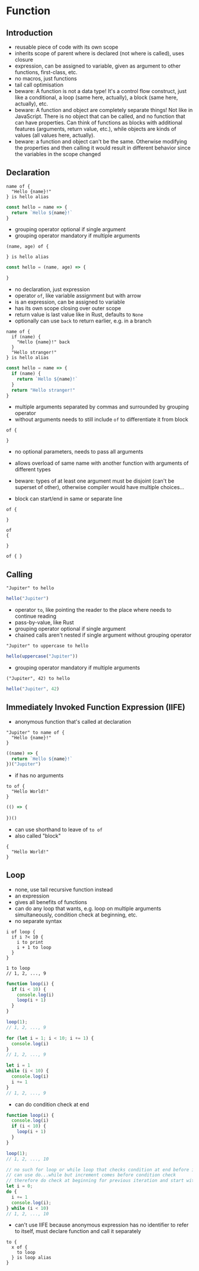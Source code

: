 # Function



## Introduction

- reusable piece of code with its own scope
- inherits scope of parent where is declared (not where is called), uses closure
- expression, can be assigned to variable, given as argument to other functions, first-class, etc.
- no macros, just functions
- tail call optimisation
- beware: A function is not a data type! It's a control flow construct, just like a conditional, a loop (same here, actually), a block (same here, actually), etc.
- beware: A function and object are completely separate things! Not like in JavaScript. There is no object that can be called, and no function that can have properties. Can think of functions as blocks with additional features (arguments, return value, etc.), while objects are kinds of values (all values here, actually).
- beware: a function and object can't be the same. Otherwise modifying the properties and then calling it would result in different behavior since the variables in the scope changed



## Declaration

```
name of {
  "Hello {name}!"
} is hello alias
```

```js
const hello = name => { 
  return `Hello ${name}!`
}
```

- grouping operator optional if single argument
- grouping operator mandatory if multiple arguments

```
(name, age) of {

} is hello alias
```

```js
const hello = (name, age) => { 

}
```

- no declaration, just expression
- operator `of`, like variable assignment but with arrow
- is an expression, can be assigned to variable
- has its own scope closing over outer scope
- return value is last value like in Rust, defaults to `None`
- optionally can use `back` to return earlier, e.g. in a branch

```
name of {
  if (name) {
    "Hello {name}!" back
  }
  "Hello stranger!"
} is hello alias
```

```js
const hello = name => {
  if (name) {
    return `Hello ${name}!`
  }
  return "Hello stranger!" 
}
```

- multiple arguments separated by commas and surrounded by grouping operator
- without arguments needs to still include `of` to differentiate it from block

```
of {

}
```

- no optional parameters, needs to pass all arguments
<!-- todo: variadic arguments, rest parameters? for arbitrarily many parameters, e.g. add, join, etc.
what would parameter become? List, object?
can use multiple, matches greedily (longest possible match), like in TypeScript variadic tuple types?
-->
- allows overload of same name with another function with arguments of different types
<!-- todo: good idea? -->
- beware: types of at least one argument must be disjoint (can't be superset of other), otherwise compiler would have multiple choices...
<!-- todo: enough to guarantee that choices for compiler are unambiguous? -->
- block can start/end in same or separate line

```
of {

}

of
{

}

of { }
```



## Calling

```
"Jupiter" to hello
```

```js
hello("Jupiter")
```

- operator `to`, like pointing the reader to the place where needs to continue reading
- pass-by-value, like Rust
- grouping operator optional if single argument
- chained calls aren't nested if single argument without grouping operator

```
"Jupiter" to uppercase to hello
```

```js
hello(uppercase("Jupiter"))
```

- grouping operator mandatory if multiple arguments

```
("Jupiter", 42) to hello
```

```js
hello("Jupiter", 42)
```



## Immediately Invoked Function Expression (IIFE)

- anonymous function that's called at declaration

```
"Jupiter" to name of {
  "Hello {name}!"
}
```

```js
((name) => {
  return `Hello ${name}!`
})("Jupiter")
```

- if has no arguments

```
to of {
  "Hello World!"
}
```

```js
(() => {
  
})()
```

- can use shorthand to leave of `to of`
- also called "block"

```
{
  "Hello World!"
}
```



## Loop

- none, use tail recursive function instead
- an expression
- gives all benefits of functions
- can do any loop that wants, e.g. loop on multiple arguments simultaneously, condition check at beginning, etc.
- no separate syntax

```
i of loop {
  if i ?< 10 {
    i to print
    i + 1 to loop
  }
}

1 to loop
// 1, 2, ..., 9
```

```js
function loop(i) {
  if (i < 10) {
    console.log(i)
    loop(i + 1)
  }
}

loop(1);
// 1, 2, ..., 9

for (let i = 1; i < 10; i += 1) {
  console.log(i)
}
// 1, 2, ..., 9

let i = 1
while (i < 10) {
  console.log(i)
  i += 1
}
// 1, 2, ..., 9
```

- can do condition check at end

```js
function loop(i) {
  console.log(i)
  if (i < 10) {
    loop(i + 1)
  }
}

loop(1);
// 1, 2, ..., 10

// no such for loop or while loop that checks condition at end before increment
// can use do...while but increment comes before condition check
// therefore do check at beginning for previous iteration and start with one less
let i = 0;
do {
  i += 1
  console.log(i);
} while (i < 10)
// 1, 2, ..., 10
```

- can't use IIFE because anonymous expression has no identifier to refer to itself,  must declare function and call it separately
<!-- todo: how to do `continue` and `break`? -->

```
to {
  x of {
    to loop
  } is loop alias
}
```
